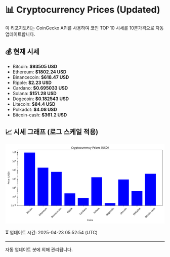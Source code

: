 
# 📊 Cryptocurrency Prices (Updated)

이 리포지토리는 CoinGecko API를 사용하여 코인 TOP 10 시세를 10분가격으로 자동 업데이트합니다.

## 💰 현재 시세
- Bitcoin: **$93505 USD**
- Ethereum: **$1802.24 USD**
- Binancecoin: **$618.47 USD**
- Ripple: **$2.23 USD**
- Cardano: **$0.695033 USD**
- Solana: **$151.28 USD**
- Dogecoin: **$0.182543 USD**
- Litecoin: **$84.4 USD**
- Polkadot: **$4.08 USD**
- Bitcoin-cash: **$361.2 USD**

## 📈 시세 그래프 (로그 스케일 적용)
![Crypto Prices](crypto_prices.png)

⏳ 업데이트 시간: 2025-04-23 05:52:54 (UTC)

---
자동 업데이트 봇에 의해 관리됩니다.
